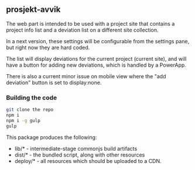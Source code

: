 ## prosjekt-avvik

The web part is intended to be used with a project site that contains a project info list and a deviation list on a different site collection.

In a next version, these settings will be configurable from the settings pane, but right now they are hard coded.

The list will display deviations for the current project (current site), and will have a button for adding new deviations, which is handled by a PowerApp.

There is also a current minor issue on mobile view where the "add deviation" button is set to display:none.

### Building the code

```bash
git clone the repo
npm i
npm i -g gulp
gulp
```

This package produces the following:

* lib/* - intermediate-stage commonjs build artifacts
* dist/* - the bundled script, along with other resources
* deploy/* - all resources which should be uploaded to a CDN.
